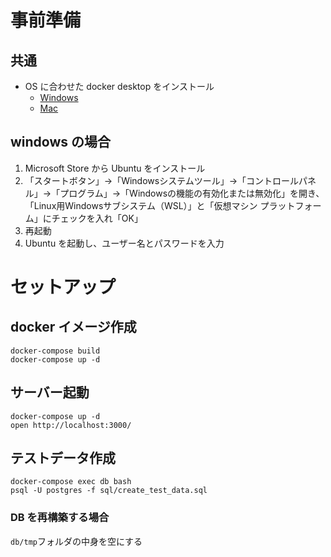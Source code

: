 # 事前準備
## 共通
- OS に合わせた docker desktop をインストール
  - [Windows](https://docs.docker.com/desktop/install/windows-install/)
  - [Mac](https://docs.docker.com/desktop/install/mac-install/)
## windows の場合
1. Microsoft Store から Ubuntu をインストール
2. 「スタートボタン」→「Windowsシステムツール」→「コントロールパネル」→「プログラム」→「Windowsの機能の有効化または無効化」を開き、「Linux用Windowsサブシステム（WSL）」と「仮想マシン プラットフォーム」にチェックを入れ「OK」
3. 再起動
4. Ubuntu を起動し、ユーザー名とパスワードを入力

# セットアップ

## docker イメージ作成
```
docker-compose build
docker-compose up -d
```

## サーバー起動
```
docker-compose up -d
open http://localhost:3000/
```

## テストデータ作成
```
docker-compose exec db bash
psql -U postgres -f sql/create_test_data.sql
```

### DB を再構築する場合
`db/tmp`フォルダの中身を空にする
